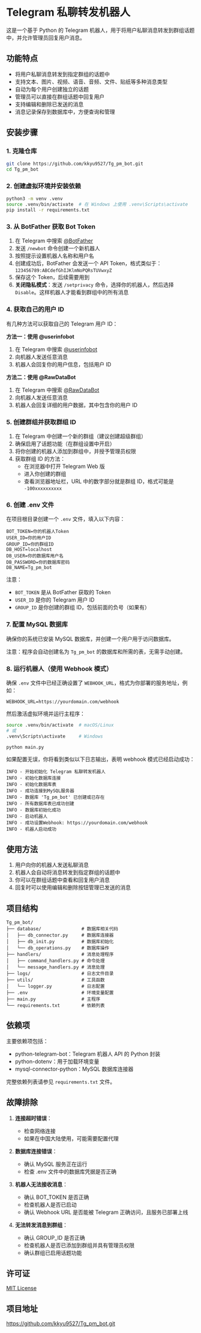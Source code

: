 # Telegram 私聊转发机器人

这是一个基于 Python 的 Telegram 机器人，用于将用户私聊消息转发到群组话题中，并允许管理员回复用户消息。

## 功能特点

- 将用户私聊消息转发到指定群组的话题中
- 支持文本、图片、视频、语音、音频、文件、贴纸等多种消息类型
- 自动为每个用户创建独立的话题
- 管理员可以直接在群组话题中回复用户
- 支持编辑和删除已发送的消息
- 消息记录保存到数据库中，方便查询和管理

## 安装步骤

### 1. 克隆仓库

```bash
git clone https://github.com/kkyu9527/Tg_pm_bot.git
cd Tg_pm_bot
```

### 2. 创建虚拟环境并安装依赖

```bash
python3 -m venv .venv
source .venv/bin/activate  # 在 Windows 上使用 .venv\Scripts\activate
pip install -r requirements.txt
```

### 3. 从 BotFather 获取 Bot Token

1. 在 Telegram 中搜索 [@BotFather](https://t.me/BotFather)
2. 发送 `/newbot` 命令创建一个新机器人
3. 按照提示设置机器人名称和用户名
4. 创建成功后，BotFather 会发送一个 API Token，格式类似于：`123456789:ABCdefGhIJKlmNoPQRsTUVwxyZ`
5. 保存这个 Token，后续需要用到
6. **关闭隐私模式**：发送 `/setprivacy` 命令，选择你的机器人，然后选择 `Disable`。这样机器人才能看到群组中的所有消息

### 4. 获取自己的用户 ID

有几种方法可以获取自己的 Telegram 用户 ID：

**方法一：使用 @userinfobot**
1. 在 Telegram 中搜索 [@userinfobot](https://t.me/userinfobot)
2. 向机器人发送任意消息
3. 机器人会回复你的用户信息，包括用户 ID

**方法二：使用 @RawDataBot**
1. 在 Telegram 中搜索 [@RawDataBot](https://t.me/RawDataBot)
2. 向机器人发送任意消息
3. 机器人会回复详细的用户数据，其中包含你的用户 ID

### 5. 创建群组并获取群组 ID

1. 在 Telegram 中创建一个新的群组（建议创建超级群组）
2. 确保启用了话题功能（在群组设置中开启）
3. 将你创建的机器人添加到群组中，并授予管理员权限
4. 获取群组 ID 的方法：
   - 在浏览器中打开 Telegram Web 版
   - 进入你创建的群组
   - 查看浏览器地址栏，URL 中的数字部分就是群组 ID，格式可能是 `-100xxxxxxxxxx`

### 6. 创建 .env 文件

在项目根目录创建一个 `.env` 文件，填入以下内容：

```
BOT_TOKEN=你的机器人Token
USER_ID=你的用户ID
GROUP_ID=你的群组ID
DB_HOST=localhost
DB_USER=你的数据库用户名
DB_PASSWORD=你的数据库密码
DB_NAME=Tg_pm_bot
```

注意：
- `BOT_TOKEN` 是从 BotFather 获取的 Token
- `USER_ID` 是你的 Telegram 用户 ID
- `GROUP_ID` 是你创建的群组 ID，包括前面的负号（如果有）

### 7. 配置 MySQL 数据库

确保你的系统已安装 MySQL 数据库，并创建一个用户用于访问数据库。

注意：程序会自动创建名为 `Tg_pm_bot` 的数据库和所需的表，无需手动创建。

### 8. 运行机器人（使用 Webhook 模式）

确保 `.env` 文件中已经正确设置了 `WEBHOOK_URL`，格式为你部署的服务地址，例如：

```
WEBHOOK_URL=https://yourdomain.com/webhook
```

然后激活虚拟环境并运行主程序：

```bash
source .venv/bin/activate  # macOS/Linux
# 或
.venv\Scripts\activate     # Windows

python main.py
```

如果配置无误，你将看到类似以下日志输出，表明 webhook 模式已经启动成功：

```
INFO - 开始初始化 Telegram 私聊转发机器人
INFO - 初始化数据库连接
INFO - 初始化数据库表
INFO - 成功连接到MySQL服务器
INFO - 数据库 'Tg_pm_bot' 已创建或已存在
INFO - 所有数据库表已成功创建
INFO - 数据库初始化成功
INFO - 启动机器人
INFO - 成功设置Webhook: https://yourdomain.com/webhook
INFO - 机器人启动成功
```

## 使用方法

1. 用户向你的机器人发送私聊消息
2. 机器人会自动将消息转发到指定群组的话题中
3. 你可以在群组话题中查看和回复用户消息
4. 回复时可以使用编辑和删除按钮管理已发送的消息

## 项目结构

```
Tg_pm_bot/
├── database/               # 数据库相关代码
│   ├── db_connector.py     # 数据库连接器
│   ├── db_init.py          # 数据库初始化
│   └── db_operations.py    # 数据库操作
├── handlers/               # 消息处理程序
│   ├── command_handlers.py # 命令处理
│   └── message_handlers.py # 消息处理
├── logs/                   # 日志文件目录
├── utils/                  # 工具函数
│   └── logger.py           # 日志配置
├── .env                    # 环境变量配置
├── main.py                 # 主程序
└── requirements.txt        # 依赖列表
```

## 依赖项

主要依赖项包括：

- python-telegram-bot：Telegram 机器人 API 的 Python 封装
- python-dotenv：用于加载环境变量
- mysql-connector-python：MySQL 数据库连接器

完整依赖列表请参见 `requirements.txt` 文件。

## 故障排除

1. **连接超时错误**：
   - 检查网络连接
   - 如果在中国大陆使用，可能需要配置代理

2. **数据库连接错误**：
   - 确认 MySQL 服务正在运行
   - 检查 .env 文件中的数据库凭据是否正确

3. **机器人无法接收消息**：
   - 确认 BOT_TOKEN 是否正确
   - 检查机器人是否已启动
   - 确认 Webhook URL 是否能被 Telegram 正确访问，且服务已部署上线

4. **无法转发消息到群组**：
   - 确认 GROUP_ID 是否正确
   - 检查机器人是否已添加到群组并具有管理员权限
   - 确认群组已启用话题功能

## 许可证

[MIT License](https://github.com/kkyu9527/Tg_pm_bot/blob/main/LICENSE)

## 项目地址

https://github.com/kkyu9527/Tg_pm_bot.git
